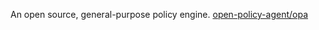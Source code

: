 An open source, general-purpose policy engine. [open-policy-agent/opa](https://github.com/open-policy-agent/opa)
